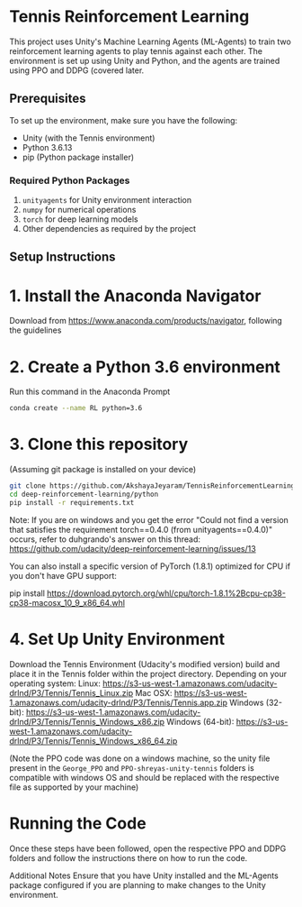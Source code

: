 # Tennis Reinforcement Learning

This project uses Unity's Machine Learning Agents (ML-Agents) to train two reinforcement learning agents to play tennis against each other. The environment is set up using Unity and Python, and the agents are trained using PPO and DDPG (covered later.

## Prerequisites

To set up the environment, make sure you have the following:

- Unity (with the Tennis environment)
- Python 3.6.13
- pip (Python package installer)

### Required Python Packages

1. `unityagents` for Unity environment interaction
2. `numpy` for numerical operations
3. `torch` for deep learning models
4. Other dependencies as required by the project

## Setup Instructions

# 1. Install the Anaconda Navigator
Download from https://www.anaconda.com/products/navigator, following the guidelines

# 2. Create a Python 3.6 environment
Run this command in the Anaconda Prompt 
```bash
conda create --name RL python=3.6
```

# 3. Clone this repository
(Assuming git package is installed on your device) 
```bash
git clone https://github.com/AkshayaJeyaram/TennisReinforcementLearning.git
cd deep-reinforcement-learning/python
pip install -r requirements.txt
```

Note: If you are on windows and you get the error "Could not find a version that satisfies the requirement torch==0.4.0 (from unityagents==0.4.0)" occurs, refer to duhgrando's answer on this thread:
https://github.com/udacity/deep-reinforcement-learning/issues/13

You can also install a specific version of PyTorch (1.8.1) optimized for CPU if you don't have GPU support:

pip install https://download.pytorch.org/whl/cpu/torch-1.8.1%2Bcpu-cp38-cp38-macosx_10_9_x86_64.whl

# 4. Set Up Unity Environment

Download the Tennis Environment (Udacity's modified version) build and place it in the Tennis folder within the project directory. Depending on your operating system:
Linux: https://s3-us-west-1.amazonaws.com/udacity-drlnd/P3/Tennis/Tennis_Linux.zip
Mac OSX: https://s3-us-west-1.amazonaws.com/udacity-drlnd/P3/Tennis/Tennis.app.zip
Windows (32-bit): https://s3-us-west-1.amazonaws.com/udacity-drlnd/P3/Tennis/Tennis_Windows_x86.zip
Windows (64-bit): https://s3-us-west-1.amazonaws.com/udacity-drlnd/P3/Tennis/Tennis_Windows_x86_64.zip

(Note the PPO code was done on a windows machine, so the unity file present in the ```George_PPO``` and ```PPO-shreyas-unity-tennis``` folders is compatible with windows OS and should be replaced with the respective file as supported by your machine)

# Running the Code
Once these steps have been followed, open the respective PPO and DDPG folders and follow the instructions there on how to run the code.

Additional Notes
Ensure that you have Unity installed and the ML-Agents package configured if you are planning to make changes to the Unity environment.

